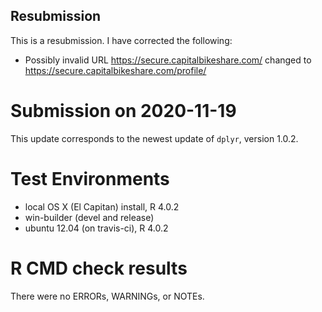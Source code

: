 ## Resubmission
This is a resubmission. I have corrected the following: 

- Possibly invalid URL https://secure.capitalbikeshare.com/ changed to 
https://secure.capitalbikeshare.com/profile/

# Submission on 2020-11-19

This update corresponds to the newest update of `dplyr`, version 1.0.2.

# Test Environments
* local OS X (El Capitan) install, R 4.0.2
* win-builder (devel and release)
* ubuntu 12.04 (on travis-ci), R 4.0.2

# R CMD check results

There were no ERRORs, WARNINGs, or NOTEs.

